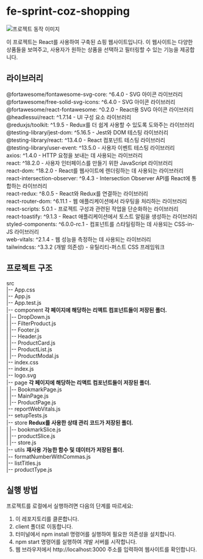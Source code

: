 # fe-sprint-coz-shopping

![프로젝트 동작 이미지](./image/soloproject.gif)

이 프로젝트는 React를 사용하여 구축된 쇼핑 웹사이트입니다. 이 웹사이트는 다양한 상품들을 보여주고, 사용자가 원하는 상품을 선택하고 필터링할 수 있는 기능을 제공합니다.

## 라이브러리
@fortawesome/fontawesome-svg-core: ^6.4.0 - SVG 아이콘 라이브러리<br>
@fortawesome/free-solid-svg-icons: ^6.4.0 - SVG 아이콘 라이브러리<br>
@fortawesome/react-fontawesome: ^0.2.0 - React용 SVG 아이콘 라이브러리<br>
@headlessui/react: ^1.7.14 - UI 구성 요소 라이브러리<br>
@reduxjs/toolkit: ^1.9.5 - Redux를 더 쉽게 사용할 수 있도록 도와주는 라이브러리<br>
@testing-library/jest-dom: ^5.16.5 - Jest와 DOM 테스팅 라이브러리<br>
@testing-library/react: ^13.4.0 - React 컴포넌트 테스팅 라이브러리<br>
@testing-library/user-event: ^13.5.0 - 사용자 이벤트 테스팅 라이브러리<br>
axios: ^1.4.0 - HTTP 요청을 보내는 데 사용되는 라이브러리<br>
react: ^18.2.0 - 사용자 인터페이스를 만들기 위한 JavaScript 라이브러리<br>
react-dom: ^18.2.0 - React를 웹사이트에 렌더링하는 데 사용되는 라이브러리<br>
react-intersection-observer: ^9.4.3 - Intersection Observer API를 React에 통합하는 라이브러리<br>
react-redux: ^8.0.5 - React와 Redux를 연결하는 라이브러리<br>
react-router-dom: ^6.11.1 - 웹 애플리케이션에서 라우팅을 처리하는 라이브러리<br>
react-scripts: 5.0.1 - 프로젝트 구성과 관련된 작업을 단순화하는 라이브러리<br>
react-toastify: ^9.1.3 - React 애플리케이션에서 토스트 알림을 생성하는 라이브러리<br>
styled-components: ^6.0.0-rc.1 - 컴포넌트를 스타일링하는 데 사용되는 CSS-in-JS 라이브러리<br>
web-vitals: ^2.1.4 - 웹 성능을 측정하는 데 사용되는 라이브러리<br>
tailwindcss: ^3.3.2 (개발 의존성) - 유틸리티-퍼스트 CSS 프레임워크<br>

## 프로젝트 구조
src<br>
|-- App.css<br>
|-- App.js<br>
|-- App.test.js<br>
|-- component **각 페이지에 해당하는 리액트 컴포넌트들이 저장된 폴더.** <br>
|   |-- DropDown.js<br>
|   |-- FilterProduct.js<br>
|   |-- Footer.js<br>
|   |-- Header.js<br>
|   |-- ProductCard.js<br>
|   |-- ProductList.js<br>
|   |-- ProductModal.js<br>
|-- index.css<br>
|-- index.js<br>
|-- logo.svg<br>
|-- page **각 페이지에 해당하는 리액트 컴포넌트들이 저장된 폴더.** <br>
|   |-- BookmarkPage.js<br>
|   |-- MainPage.js<br>
|   |-- ProductPage.js<br>
|-- reportWebVitals.js<br>
|-- setupTests.js<br>
|-- store **Redux를 사용한 상태 관리 코드가 저장된 폴더.** <br>
|   |-- bookmarkSlice.js<br>
|   |-- productSlice.js<br>
|   |-- store.js<br>
|-- utils **재사용 가능한 함수 및 데이터가 저장된 폴더.** <br>
    |-- formatNumberWithCommas.js<br>
    |-- listTitles.js<br>
    |-- productType.js<br>

## 실행 방법
프로젝트를 로컬에서 실행하려면 다음의 단계를 따르세요:

1. 이 레포지토리를 클론합니다.
2. client 폴더로 이동합니다.
3. 터미널에서 npm install 명령어를 실행하여 필요한 의존성을 설치합니다.
4. npm start 명령어를 실행하여 개발 서버를 시작합니다.
5. 웹 브라우저에서 http://localhost:3000 주소를 입력하여 웹사이트를 확인합니다.
